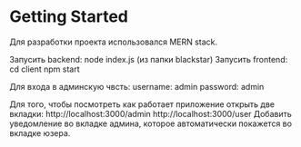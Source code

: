 # Getting Started 
Для разработки проекта использовался MERN stack.

Запусить backend:
node index.js
(из папки blackstar) 
Запусить frontend:
cd client
npm start

Для входа в админскую чвсть:
username: admin
password: admin

Для того, чтобы посмотреть как работает приложение открыть две вкладки:
http://localhost:3000/admin
http://localhost:3000/user
Добавить уведомление во вкладке админа, которое автоматически покажется во вкладке юзера.
